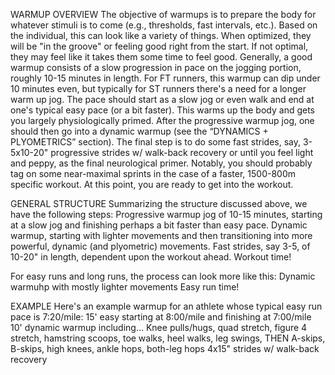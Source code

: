WARMUP
OVERVIEW
The objective of warmups is to prepare the body for whatever stimuli is to come (e.g., thresholds, fast intervals, etc.). Based on the individual, this can look like a variety of things. When optimized, they will be "in the groove" or feeling good right from the start. If not optimal, they may feel like it takes them some time to feel good. Generally, a good warmup consists of a slow progression in pace on the jogging portion, roughly 10-15 minutes in length. For FT runners, this warmup can dip under 10 minutes even, but typically for ST runners there's a need for a longer warm up jog. The pace should start as a slow jog or even walk and end at one's typical easy pace (or a bit faster). This warms up the body and gets you largely physiologically primed. After the progressive warmup jog, one should then go into a dynamic warmup (see the “DYNAMICS + PLYOMETRICS” section). The final step is to do some fast strides, say, 3-5x10-20" progressive strides w/ walk-back recovery or until you feel light and peppy, as the final neurological primer. Notably, you should probably tag on some near-maximal sprints in the case of a faster, 1500-800m specific workout. At this point, you are ready to get into the workout.

GENERAL STRUCTURE
Summarizing the structure discussed above, we have the following steps: 
Progressive warmup jog of 10-15 minutes, starting at a slow jog and finishing perhaps a bit faster than easy pace.
Dynamic warmup, starting with lighter movements and then transitioning into more powerful, dynamic (and plyometric) movements.
Fast strides, say 3-5, of 10-20" in length, dependent upon the workout ahead. 
Workout time!

For easy runs and long runs, the process can look more like this:
Dynamic warmuhp with mostly lighter movements
Easy run time!

EXAMPLE
Here's an example warmup for an athlete whose typical easy run pace is 7:20/mile: 
15' easy starting at 8:00/mile and finishing at 7:00/mile
10' dynamic warmup including... 
Knee pulls/hugs, quad stretch, figure 4 stretch, hamstring scoops, toe walks, heel walks, leg swings, THEN
A-skips, B-skips, high knees, ankle hops, both-leg hops
4x15" strides w/ walk-back recovery